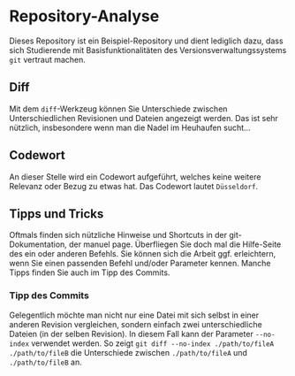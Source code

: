 # Repository-Analyse
Dieses Repository ist ein Beispiel-Repository und dient lediglich dazu, dass sich Studierende mit Basisfunktionalitäten des Versionsverwaltungssystems `git` vertraut machen.

## Diff
Mit dem `diff`-Werkzeug können Sie Unterschiede zwischen Unterschiedlichen Revisionen und Dateien angezeigt werden. Das ist sehr nützlich, insbesondere wenn man die Nadel im Heuhaufen sucht...

## Codewort
An dieser Stelle wird ein Codewort aufgeführt, welches keine weitere Relevanz oder Bezug zu etwas hat. Das Codewort lautet `Düsseldorf`.

## Tipps und Tricks
Oftmals finden sich nützliche Hinweise und Shortcuts in der git-Dokumentation, der manuel page.
Überfliegen Sie doch mal die Hilfe-Seite des ein oder anderen Befehls. Sie können sich die Arbeit ggf. erleichtern, wenn Sie einen passenden Befehl und/oder Parameter kennen. Manche Tipps finden Sie auch im Tipp des Commits.

### Tipp des Commits
Gelegentlich möchte man nicht nur eine Datei mit sich selbst in einer anderen Revision vergleichen, sondern einfach zwei unterschiedliche Dateien (in der selben Revision). In diesem Fall kann der Parameter `--no-index` verwendet werden. So zeigt `git diff --no-index ./path/to/fileA ./path/to/fileB` die Unterschiede zwischen `./path/to/fileA` und `./path/to/fileB` an.